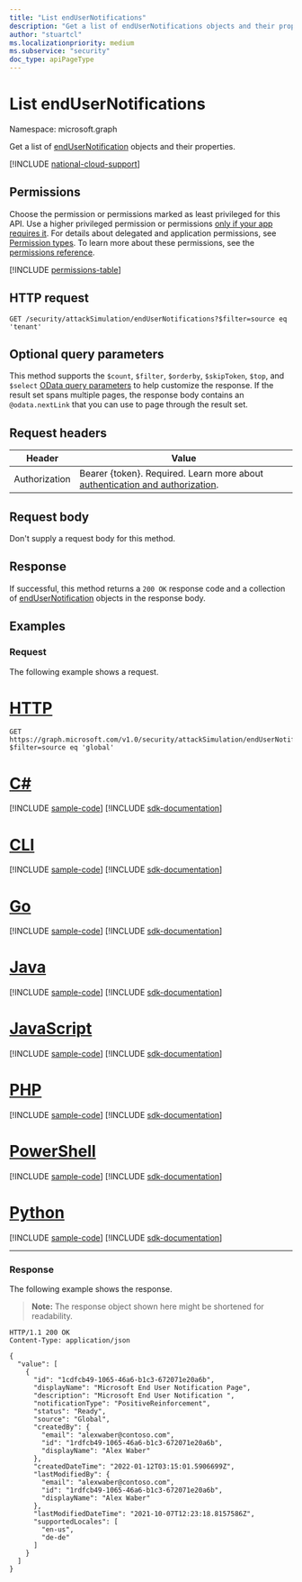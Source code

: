 ```yaml
---
title: "List endUserNotifications"
description: "Get a list of endUserNotifications objects and their properties."
author: "stuartcl"
ms.localizationpriority: medium
ms.subservice: "security"
doc_type: apiPageType
---
```


# List endUserNotifications

Namespace: microsoft.graph

Get a list of [endUserNotification](../resources/endusernotification.md) objects and their properties.

[!INCLUDE [national-cloud-support](../../includes/global-only.md)]

## Permissions

Choose the permission or permissions marked as least privileged for this API. Use a higher privileged permission or permissions [only if your app requires it](/graph/permissions-overview#best-practices-for-using-microsoft-graph-permissions). For details about delegated and application permissions, see [Permission types](/graph/permissions-overview#permission-types). To learn more about these permissions, see the [permissions reference](/graph/permissions-reference).

<!-- { "blockType": "permissions", "name": "attacksimulationroot_list_endusernotifications" } -->
[!INCLUDE [permissions-table](../includes/permissions/attacksimulationroot-list-endusernotifications-permissions.md)]

## HTTP request

<!-- {
  "blockType": "ignored"
}
-->
``` http
GET /security/attackSimulation/endUserNotifications?$filter=source eq 'tenant'
```

## Optional query parameters

This method supports the `$count`, `$filter`, `$orderby`, `$skipToken`, `$top`, and `$select` [OData query parameters](/graph/query-parameters) to help customize the response.
If the result set spans multiple pages, the response body contains an `@odata.nextLink` that you can use to page through the result set.

## Request headers

|Header         |Value                    |
|---------------|-------------------------|
|Authorization|Bearer {token}. Required. Learn more about [authentication and authorization](/graph/auth/auth-concepts).|

## Request body

Don't supply a request body for this method.

## Response

If successful, this method returns a `200 OK` response code and a collection of [endUserNotification](../resources/endusernotification.md) objects in the response body.

## Examples

### Request

The following example shows a request.

# [HTTP](#tab/http)
<!-- {
  "blockType": "request",
  "name": "list_endusernotifications"
}
-->
``` http
GET https://graph.microsoft.com/v1.0/security/attackSimulation/endUserNotifications?$filter=source eq 'global'
```

# [C#](#tab/csharp)
[!INCLUDE [sample-code](../includes/snippets/csharp/list-endusernotifications-csharp-snippets.md)]
[!INCLUDE [sdk-documentation](../includes/snippets/snippets-sdk-documentation-link.md)]

# [CLI](#tab/cli)
[!INCLUDE [sample-code](../includes/snippets/cli/list-endusernotifications-cli-snippets.md)]
[!INCLUDE [sdk-documentation](../includes/snippets/snippets-sdk-documentation-link.md)]

# [Go](#tab/go)
[!INCLUDE [sample-code](../includes/snippets/go/list-endusernotifications-go-snippets.md)]
[!INCLUDE [sdk-documentation](../includes/snippets/snippets-sdk-documentation-link.md)]

# [Java](#tab/java)
[!INCLUDE [sample-code](../includes/snippets/java/list-endusernotifications-java-snippets.md)]
[!INCLUDE [sdk-documentation](../includes/snippets/snippets-sdk-documentation-link.md)]

# [JavaScript](#tab/javascript)
[!INCLUDE [sample-code](../includes/snippets/javascript/list-endusernotifications-javascript-snippets.md)]
[!INCLUDE [sdk-documentation](../includes/snippets/snippets-sdk-documentation-link.md)]

# [PHP](#tab/php)
[!INCLUDE [sample-code](../includes/snippets/php/list-endusernotifications-php-snippets.md)]
[!INCLUDE [sdk-documentation](../includes/snippets/snippets-sdk-documentation-link.md)]

# [PowerShell](#tab/powershell)
[!INCLUDE [sample-code](../includes/snippets/powershell/list-endusernotifications-powershell-snippets.md)]
[!INCLUDE [sdk-documentation](../includes/snippets/snippets-sdk-documentation-link.md)]

# [Python](#tab/python)
[!INCLUDE [sample-code](../includes/snippets/python/list-endusernotifications-python-snippets.md)]
[!INCLUDE [sdk-documentation](../includes/snippets/snippets-sdk-documentation-link.md)]

---

### Response

The following example shows the response.

>**Note:** The response object shown here might be shortened for readability.

<!-- {
  "blockType": "response",
  "truncated": true,
  "@odata.type": "Collection(microsoft.graph.endUserNotification)"
}
-->
``` http
HTTP/1.1 200 OK
Content-Type: application/json

{
  "value": [
    {
      "id": "1cdfcb49-1065-46a6-b1c3-672071e20a6b",
      "displayName": "Microsoft End User Notification Page",
      "description": "Microsoft End User Notification ",
      "notificationType": "PositiveReinforcement",
      "status": "Ready",
      "source": "Global",
      "createdBy": {
        "email": "alexwaber@contoso.com",
        "id": "1rdfcb49-1065-46a6-b1c3-672071e20a6b",
        "displayName": "Alex Waber"
      },
      "createdDateTime": "2022-01-12T03:15:01.5906699Z",
      "lastModifiedBy": {
        "email": "alexwaber@contoso.com",
        "id": "1rdfcb49-1065-46a6-b1c3-672071e20a6b",
        "displayName": "Alex Waber"
      },
      "lastModifiedDateTime": "2021-10-07T12:23:18.8157586Z",
      "supportedLocales": [
        "en-us",
        "de-de"
      ]
    }
  ]
}
```

